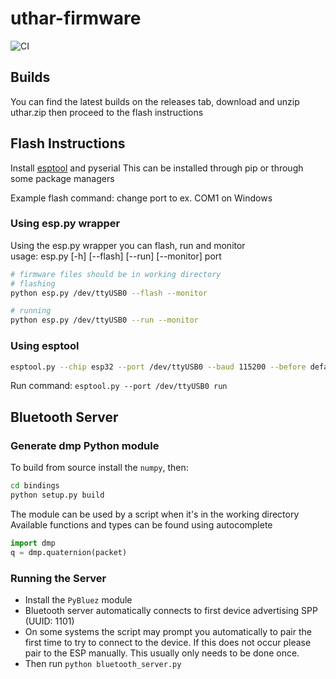 # uthar-firmware

![CI](https://github.com/UT-ECE-Wearable-HAR/uthar-firmware/workflows/CI/badge.svg)

## Builds

You can find the latest builds on the releases tab,
download and unzip uthar.zip then proceed to the flash instructions

## Flash Instructions

Install [esptool](https://github.com/espressif/esptool) and pyserial
This can be installed through pip or through some package managers

Example flash command: change port to ex. COM1 on Windows

### Using esp.py wrapper

Using the esp.py wrapper you can flash, run and monitor \
usage: esp.py [-h] [--flash] [--run] [--monitor] port

```bash
# firmware files should be in working directory
# flashing
python esp.py /dev/ttyUSB0 --flash --monitor

# running
python esp.py /dev/ttyUSB0 --run --monitor
```

### Using esptool

```bash
esptool.py --chip esp32 --port /dev/ttyUSB0 --baud 115200 --before default_reset --after hard_reset write_flash -z --flash_mode dio --flash_freq 40m --flash_size detect 0x1000 bootloader.bin 0x10000 uthar.bin 0x8000 partitions_singleapp.bin
```

Run command: `esptool.py --port /dev/ttyUSB0 run`

## Bluetooth Server

### Generate dmp Python module

To build from source install the `numpy`, then:

```bash
cd bindings
python setup.py build
```

The module can be used by a script when it's in the working directory
Available functions and types can be found using autocomplete
```python
import dmp
q = dmp.quaternion(packet)
```

### Running the Server

- Install the `PyBluez` module
- Bluetooth server automatically connects to first device advertising SPP (UUID: 1101)
- On some systems the script may prompt you automatically to pair the first time to try to connect to the device.
If this does not occur please pair to the ESP manually. This usually only needs to be done once.
- Then run `python bluetooth_server.py`
